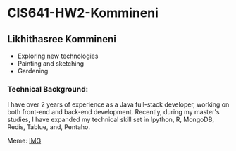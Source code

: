 # CIS641-HW2-Kommineni

## Likhithasree Kommineni

- Exploring new technologies 
- Painting and sketching 
- Gardening 

### Technical Background:
I have over 2 years of experience as a Java full-stack developer, working on both front-end and back-end development. Recently, during my master's studies, I have expanded my technical skill set in Ipython, R, MongoDB, Redis, Tablue, and, Pentaho. 

Meme: [IMG](https://media.giphy.com/media/taEegvj6drkGc/giphy.gif?cid=790b76116dnfl0ccgqnnvv6sfpfu0ifec0sxq33535i1pwjj&ep=v1_gifs_search&rid=giphy.gif&ct=g)
